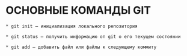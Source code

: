 # ОСНОВНЫЕ КОМАНДЫ GIT

    * git init – инициализация локального репозитория

    * git status – получить информацию от git о его текущем состоянии

    * git add – добавить файл или файлы к следующему коммиту